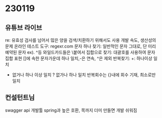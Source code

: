 # 230119



## 유튜브 라이브

re:
유효성 검사를 넘어서 많은 양을 검색/치환하기 위해서도 사용
개발 속도, 생산성의 문제 
온라인 테스트 도구: regexr.com
문자 하나 찾기: 
일반적인 문자 그대로, 단 미리 예약된 문자 ex). ^등 와일드카드들은 \붙여서 
집합으로 찾기:
대괄호를 사용하여 문자 집합 표현
[]에 속한 문자가운데 하나 일치,-은 연속, ^은 제외
반복찾기:
+: 하나이상 일치

* 없거나 하나 이상 일치
  ? 없가나 하나 일치
  반복회수는 {}내에 회수 기재, 최소로만 일치



## 컨설턴트님

swagger
api 개발툴
spring과 높은 호환, 목까지 더미 만들면 개발 쉬워짐
